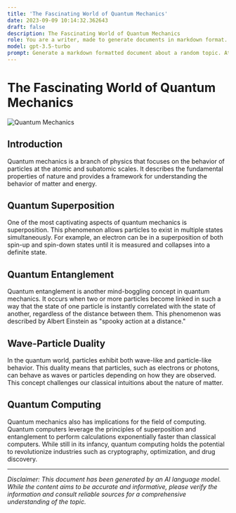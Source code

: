 ```yaml
---
title: 'The Fascinating World of Quantum Mechanics'
date: 2023-09-09 10:14:32.362643
draft: false
description: The Fascinating World of Quantum Mechanics
role: You are a writer, made to generate documents in markdown format. It is very important that all of the documents you generate are in valid markdown format.
model: gpt-3.5-turbo
prompt: Generate a markdown formatted document about a random topic. At the bottom, include a disclaimer explaining that the document was generated by you. The first line of the document should be the title. Make sure that the entire document is in proper markdown format, using a mix of various tags to make the document visually appealing.
---
```


# The Fascinating World of Quantum Mechanics

![Quantum Mechanics](https://www.example.com/images/quantum_mechanics.jpg)

## Introduction

Quantum mechanics is a branch of physics that focuses on the behavior of particles at the atomic and subatomic scales. It describes the fundamental properties of nature and provides a framework for understanding the behavior of matter and energy. 

## Quantum Superposition

One of the most captivating aspects of quantum mechanics is superposition. This phenomenon allows particles to exist in multiple states simultaneously. For example, an electron can be in a superposition of both spin-up and spin-down states until it is measured and collapses into a definite state.

## Quantum Entanglement

Quantum entanglement is another mind-boggling concept in quantum mechanics. It occurs when two or more particles become linked in such a way that the state of one particle is instantly correlated with the state of another, regardless of the distance between them. This phenomenon was described by Albert Einstein as "spooky action at a distance."

## Wave-Particle Duality

In the quantum world, particles exhibit both wave-like and particle-like behavior. This duality means that particles, such as electrons or photons, can behave as waves or particles depending on how they are observed. This concept challenges our classical intuitions about the nature of matter.

## Quantum Computing

Quantum mechanics also has implications for the field of computing. Quantum computers leverage the principles of superposition and entanglement to perform calculations exponentially faster than classical computers. While still in its infancy, quantum computing holds the potential to revolutionize industries such as cryptography, optimization, and drug discovery.

---

*Disclaimer: This document has been generated by an AI language model. While the content aims to be accurate and informative, please verify the information and consult reliable sources for a comprehensive understanding of the topic.*
